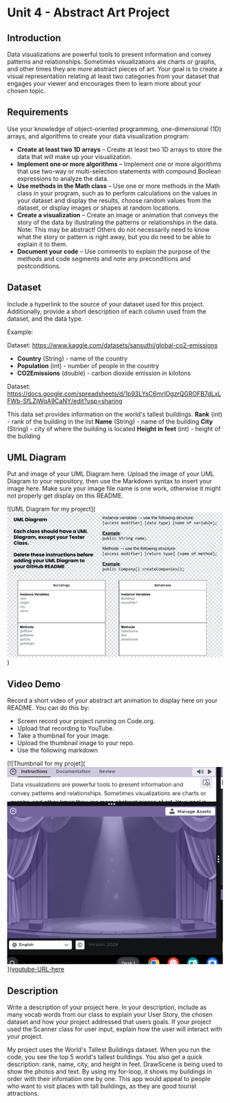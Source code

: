 # Unit 4 - Abstract Art Project

## Introduction

Data visualizations are powerful tools to present information and convey patterns and relationships. Sometimes visualizations are charts or graphs, and other times they are more abstract pieces of art. Your goal is to create a visual representation relating at least two categories from your dataset that engages your viewer and encourages them to learn more about your chosen topic.

## Requirements

Use your knowledge of object-oriented programming, one-dimensional (1D) arrays, and algorithms to create your data visualization program:

- **Create at least two 1D arrays** – Create at least two 1D arrays to store the data that will make up your visualization.
- **Implement one or more algorithms** – Implement one or more algorithms that use two-way or multi-selection statements with compound Boolean expressions to analyze the data.
- **Use methods in the Math class** – Use one or more methods in the Math class in your program, such as to perform calculations on the values in your dataset and display the results, choose random values from the dataset, or display images or shapes at random locations.
- **Create a visualization** – Create an image or animation that conveys the story of the data by illustrating the patterns or relationships in the data.
  Note: This may be abstract! Others do not necessarily need to know what the story or pattern is right away, but you do need to be able to explain it to them.
- **Document your code** – Use comments to explain the purpose of the methods and code segments and note any preconditions and postconditions.

## Dataset

Include a hyperlink to the source of your dataset used for this project. Additionally, provide a short description of each column used from the dataset, and the data type.

Example:

Dataset: https://www.kaggle.com/datasets/sansuthi/global-co2-emissions

- **Country** (String) - name of the country
- **Population** (int) - number of people in the country
- **CO2Emissions** (double) - carbon dioxide emission in kilotons

Dataset: https://docs.google.com/spreadsheets/d/1p93LYsC6mrlOgzrQGROFB7dLxLFWb-SfLZjWqA9CaNY/edit?usp=sharing

This data set provides information on the world's tallest buildings.
**Rank** (int) - rank of the building in the list
**Name** (String) - name of the building
**City** (String) - city of where the building is located
**Height in feet** (int) - height of the building
## UML Diagram

Put and image of your UML Diagram here. Upload the image of your UML Diagram to your repository, then use the Markdown syntax to insert your image here. Make sure your image file name is one work, otherwise it might not properly get display on this README.

![UML Diagram for my project](![alt text](image-1.png))

## Video Demo

Record a short video of your abstract art animation to display here on your README. You can do this by:

- Screen record your project running on Code.org.
- Upload that recording to YouTube.
- Take a thumbnail for your image.
- Upload the thumbnail image to your repo.
- Use the following markdown

[![Thumbnail for my projet](![thumbnail](image.png)]([youtube-URL-here](https://youtube.com/shorts/KZxZ3xRPVf4?si=2-VzAXPNxwDc0Dxq)

## Description

Write a description of your project here. In your description, include as many vocab words from our class to explain your User Story, the chosen dataset and how your project addressed that users goals. If your project used the Scanner class for user input, explain how the user will interact with your project.

My project uses the World's Tallest Buildings dataset. When you run the code, you see the top 5 world's tallest buildings. You also get a quick description: rank, name, city, and height in feet. DrawScene is being used to show the photos and text. By using my for-loop, it shows my buildings in order with their infomation one by one. This app would appeal to people who want to visit places with tall buildings, as they are good tourist attractions.
